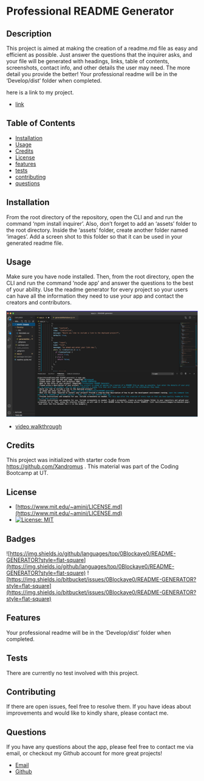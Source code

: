 
  # Professional README Generator

  ## Description 

  This project is aimed at making the creation of a readme.md file as easy and efficient as possible.  Just answer the questions that the inquirer asks, and your file will be generated with headings, links, table of contents, screenshots, contact info, and other details the user may need. The more detail you provide the better! Your professional readme will be in the ‘Develop/dist’ folder when completed.

  here is a link to my project.
  
  * [link](https://github.com/0Blockaye0/README-generator)

  ## Table of Contents

  * [Installation](#installation)
  * [Usage](#usage)
  * [Credits](#credits)
  * [License](#license)
  * [features](#features)
  * [tests](#tests)
  * [contributing](#contributing)
  * [questions](#questions)
  

  ## Installation

  From the root directory of the repository, open the CLI and and run the command ‘npm install inquirer’. Also, don’t forget to add an ‘assets’ folder to the root directory. Inside the ‘assets’ folder, create another folder named ‘images’. Add a screen shot to this folder so that it can be used in your generated readme file.


  ## Usage

  Make sure you have node installed. Then, from the root directory, open the CLI and run the command ‘node app’ and answer the questions to the best of your ability.  Use the readme generator for every project so your users can have all the information they need to use your app and contact the creators and contributors.

  ![screenshot](/assets/images/screenshot.png)

  * [video walkthrough](https://drive.google.com/file/d/1GPfenn4b8ieVchs-zUTiM0CZJLgXcYjZ/view)


  ## Credits

  This project was initialized with starter code from https://github.com/Xandromus . This material was part of the Coding Bootcamp at UT.


  ## License

  * [https://www.mit.edu/~amini/LICENSE.md](https://www.mit.edu/~amini/LICENSE.md)
  * [![License: MIT](https://img.shields.io/badge/License-MIT-yellow.svg)](https://opensource.org/licenses/MIT)

  ## Badges
  
  ![https://img.shields.io/github/languages/top/0Blockaye0/README-GENERATOR?style=flat-square](https://img.shields.io/github/languages/top/0Blockaye0/README-GENERATOR?style=flat-square) 
  ![https://img.shields.io/bitbucket/issues/0Blockaye0/README-GENERATOR?style=flat-square](https://img.shields.io/bitbucket/issues/0Blockaye0/README-GENERATOR?style=flat-square) 

  ## Features

  Your professional readme will be in the ‘Develop/dist’ folder when completed.


  ## Tests

  There are currently no test involved with this project.


  ## Contributing

  If there are open issues, feel free to resolve them. If you have ideas about improvements and would like to kindly share, please contact me.


  ## Questions

  If you have any questions about the app, 
  please feel free to contact me via email, 
  or checkout my Github account for more 
  great projects! 

  * [Email](mailto:blake.austin.dev@gmail.com)
  * [Github](https://github.com/0Blockaye0)




